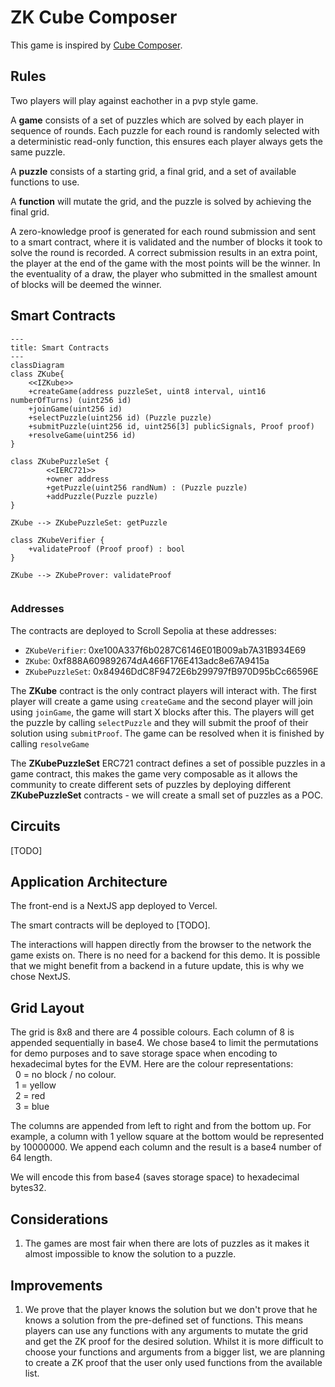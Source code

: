 # ZK Cube Composer
This game is inspired by [Cube Composer](https://david-peter.de/cube-composer/). 


## Rules

Two players will play against eachother in a pvp style game.


A **game** consists of a set of puzzles which are solved by each player in sequence of rounds. Each puzzle for each round is randomly selected with a deterministic read-only function, this ensures each player always gets the same puzzle. 

A **puzzle** consists of a starting grid, a final grid, and a set of available functions to use.

A **function** will mutate the grid, and the puzzle is solved by achieving the final grid. 

A zero-knowledge proof is generated for each round submission and sent to a smart contract, where it is validated and the number of blocks it took to solve the round is recorded. A correct submission results in an extra point, the player at the end of the game with the most points will be the winner. In the eventuality of a draw, the player who submitted in the smallest amount of blocks will be deemed the winner. 

## Smart Contracts

```mermaid
---
title: Smart Contracts
---
classDiagram
class ZKube{
    <<IZKube>>
    +createGame(address puzzleSet, uint8 interval, uint16 numberOfTurns) (uint256 id)
    +joinGame(uint256 id)
    +selectPuzzle(uint256 id) (Puzzle puzzle)
    +submitPuzzle(uint256 id, uint256[3] publicSignals, Proof proof)
    +resolveGame(uint256 id)
}

class ZKubePuzzleSet {
        <<IERC721>>
        +owner address
        +getPuzzle(uint256 randNum) : (Puzzle puzzle)
        +addPuzzle(Puzzle puzzle)
} 

ZKube --> ZKubePuzzleSet: getPuzzle

class ZKubeVerifier {
    +validateProof (Proof proof) : bool
}

ZKube --> ZKubeProver: validateProof


```

### Addresses
The contracts are deployed to Scroll Sepolia at these addresses:
* `ZKubeVerifier`: 0xe100A337f6b0287C6146E01B009ab7A31B934E69
* `ZKube`: 0xf888A609892674dA466F176E413adc8e67A9415a
* `ZKubePuzzleSet`: 0x84946DdC8F9472E6b299797fB970D95bCc66596E


The **ZKube** contract is the only contract players will interact with. The first player will create a game using `createGame` and the second player will join using `joinGame`, the game will start X blocks after this. The players will get the puzzle by calling `selectPuzzle` and they will submit the proof of their solution using `submitProof`. The game can be resolved when it is finished by calling `resolveGame`

The **ZKubePuzzleSet** ERC721 contract defines a set of possible puzzles in a game contract, this makes the game very composable as it allows the community to create different sets of puzzles by deploying different **ZKubePuzzleSet** contracts - we will create a small set of puzzles as a POC. 

## Circuits
[TODO]

## Application Architecture
The front-end is a NextJS app deployed to Vercel.

The smart contracts will be deployed to [TODO].

The interactions will happen directly from the browser to the network the game exists on. There is no need for a backend for this demo. It is possible that we might benefit from a backend in a future update, this is why we chose NextJS.


## Grid Layout
The grid is 8x8 and there are 4 possible colours. 
Each column of 8 is appended sequentially in base4. We chose base4 to limit the permutations for demo purposes and to save storage space when encoding to hexadecimal bytes for the EVM. Here are the colour representations: \
&nbsp; 0 = no block / no colour.  \
&nbsp; 1 = yellow \
&nbsp; 2 = red \
&nbsp; 3 = blue 

The columns are appended from left to right and from the bottom up. For example, a column with 1 yellow square at the bottom would be represented by 10000000. We append each column and the result is a base4 number of 64 length.

We will encode this from base4 (saves storage space) to hexadecimal bytes32. 

## Considerations
1. The games are most fair when there are lots of puzzles as it makes it almost impossible to know the solution to a puzzle.

## Improvements
1. We prove that the player knows the solution but we don't prove that he knows a solution from the pre-defined set of functions. This means players can use any functions with any arguments to mutate the grid and get the ZK proof for the desired solution. Whilst it is more difficult to choose your functions and arguments from a bigger list, we are planning to create a ZK proof that the user only used functions from the available list.